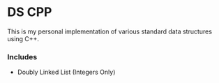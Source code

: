 # DS CPP
This is my personal implementation of various standard data structures using C++.

### Includes
 - Doubly Linked List (Integers Only)